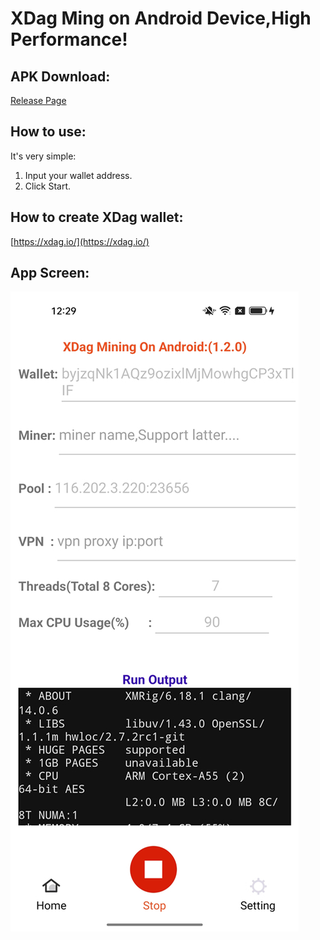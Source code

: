 # XDag Ming on Android Device,High Performance!

## APK Download:
[Release Page](https://github.com/autofuck/XDagMiningOnAndroid/releases)
 


## How to use:
It's very simple:<br>
1. Input your wallet address.<br>
2. Click Start.<br>


## How to create XDag wallet:
[https://xdag.io/](https://xdag.io/)


## App Screen:
![](https://raw.githubusercontent.com/autofuck/XDagMiningOnAndroid/master/app.jpg)  
